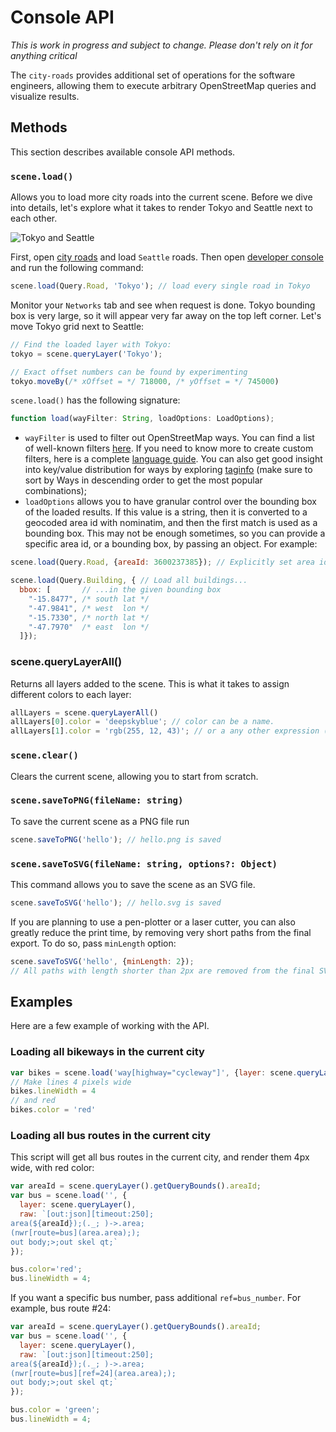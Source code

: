 # Console API

*This is work in progress and subject to change. Please don't rely on it for anything critical* 

The `city-roads` provides additional set of operations for the software engineers, allowing them
to execute arbitrary OpenStreetMap queries and visualize results.

## Methods

This section describes available console API methods.

### `scene.load()`

Allows you to load more city roads into the current scene. Before we dive into details, let's explore what
it takes to render Tokyo and Seattle next to each other. 

![Tokyo and Seattle](./images/tokyo_and_seattle.png)

First, open [city roads](https://cityroads.neolux.eu.org)
and load `Seattle` roads. Then open [developer console](https://developers.google.com/web/tools/chrome-devtools/open) and run the following command:

``` js
scene.load(Query.Road, 'Tokyo'); // load every single road in Tokyo
```

Monitor your `Networks` tab and see when request is done. Tokyo bounding box is very large,
so it will appear very far away on the top left corner. Let's move Tokyo grid next to Seattle:

``` js
// Find the loaded layer with Tokyo:
tokyo = scene.queryLayer('Tokyo');

// Exact offset numbers can be found by experimenting
tokyo.moveBy(/* xOffset = */ 718000, /* yOffset = */ 745000)
```

`scene.load()` has the following signature:

``` js
function load(wayFilter: String, loadOptions: LoadOptions);
```

* `wayFilter` is used to filter out OpenStreetMap ways. You can find a list of well-known filters [here](https://github.com/neoluxis/city-roads/blob/f543a712a0b88b12751aad691baa5eb9d6c0c664/src/lib/Query.js#L6-L24). If you need 
to know more to create custom filters, here is a complete [language guide](https://wiki.openstreetmap.org/wiki/Overpass_API/Overpass_QL). You can also get good insight into key/value distribution for ways by exploring [taginfo](https://taginfo.openstreetmap.org/tags) (make sure to sort by Ways in descending order to get the most popular combinations);
* `loadOptions` allows you to have granular control over the bounding box of the loaded results. If this
value is a string, then it is converted to a geocoded area id with nominatim, and then the first match
is used as a bounding box. This may not be enough sometimes, so you can provide a specific area id, or 
a bounding box, by passing an object. For example:

``` js
scene.load(Query.Road, {areaId: 3600237385}); // Explicitly set area id to Seattle

scene.load(Query.Building, { // Load all buildings...
  bbox: [       // ...in the given bounding box
    "-15.8477", /* south lat */ 
    "-47.9841", /* west  lon */ 
    "-15.7330", /* north lat */ 
    "-47.7970"  /* east  lon */ 
  ]});
```

### scene.queryLayerAll()

Returns all layers added to the scene. This is what it takes to assign different colors to each layer:

``` js
allLayers = scene.queryLayerAll()
allLayers[0].color = 'deepskyblue'; // color can be a name.
allLayers[1].color = 'rgb(255, 12, 43)'; // or a any other expression (rgb, hex, hsl, etc.)
```

### `scene.clear()`

Clears the current scene, allowing you to start from scratch.


### `scene.saveToPNG(fileName: string)`

To save the current scene as a PNG file run

``` js
scene.saveToPNG('hello'); // hello.png is saved
```

### `scene.saveToSVG(fileName: string, options?: Object)`

This command allows you to save the scene as an SVG file.

``` js
scene.saveToSVG('hello'); // hello.svg is saved
```

If you are planning to use a pen-plotter or a laser cutter, you can also
greatly reduce the print time, by removing very short paths from the final
export. To do so, pass `minLength` option:

``` js
scene.saveToSVG('hello', {minLength: 2}); 
// All paths with length shorter than 2px are removed from the final SVG.
```

## Examples

Here are a few example of working with the API.

### Loading all bikeways in the current city

``` js
var bikes = scene.load('way[highway="cycleway"]', {layer: scene.queryLayer()})
// Make lines 4 pixels wide
bikes.lineWidth = 4
// and red
bikes.color = 'red'
```

### Loading all bus routes in the current city

This script will get all bus routes in the current city, and render them 4px wide, with
red color:

``` js
var areaId = scene.queryLayer().getQueryBounds().areaId;
var bus = scene.load('', {
  layer: scene.queryLayer(),
  raw: `[out:json][timeout:250];
area(${areaId});(._; )->.area;
(nwr[route=bus](area.area););
out body;>;out skel qt;`
});

bus.color='red';
bus.lineWidth = 4;
```

If you want a specific bus number, pass additional `ref=bus_number`. For example, bus route #24:

``` js
var areaId = scene.queryLayer().getQueryBounds().areaId;
var bus = scene.load('', {
  layer: scene.queryLayer(),
  raw: `[out:json][timeout:250];
area(${areaId});(._; )->.area;
(nwr[route=bus][ref=24](area.area););
out body;>;out skel qt;`
});

bus.color = 'green';
bus.lineWidth = 4;
```

